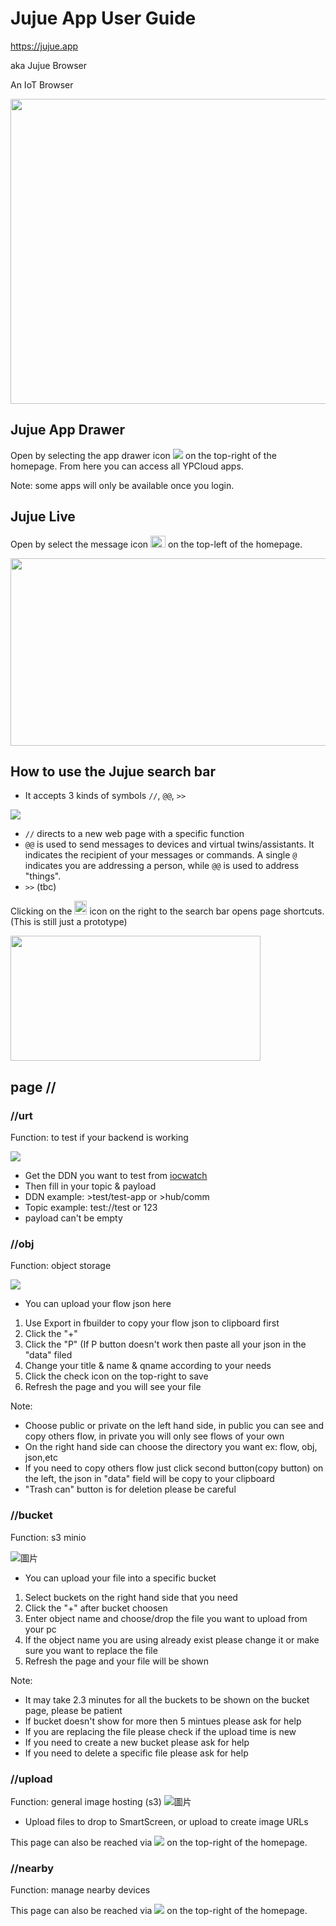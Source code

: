 # Jujue App User Guide
https://jujue.app 

aka Jujue Browser

An IoT Browser

<img src="https://i.imgur.com/IoaEtzl.png" width=870 height=488>

## Jujue App Drawer
Open by selecting the app drawer icon ![](https://i.imgur.com/N2RDrgB.png) on the top-right of the homepage.
From here you can access all YPCloud apps.

Note: some apps will only be available once you login. 

## Jujue Live
Open by select the message icon <img src="https://i.imgur.com/5rRd56T.png" width=24 height=19> on the top-left of the homepage.

<img src="https://i.imgur.com/F3AKedY.png" width=600 height=300>

## How to use the Jujue search bar
* It accepts 3 kinds of symbols `//`, `@@`, `>>`

![](https://i.imgur.com/e1xV56s.png)

* `//` directs to a new web page with a specific function
* `@@` is used to send messages to devices and virtual twins/assistants. It indicates the recipient of your messages or commands. A single `@` indicates you are addressing a person, while `@@` is used to address "things". 
* `>>` (tbc)

Clicking on the <img src="https://i.imgur.com/6K4NCnH.png" width=20 height=22> icon on the right to the search bar opens page shortcuts. <br> (This is still just a prototype)

<img src="https://i.imgur.com/WaDyA3X.png" width=400 height=200>


## page // 

### //urt 
Function: to test if your backend is working

![](https://i.imgur.com/CIHZyif.png)

* Get the DDN you want to test from [iocwatch](https://iocwatch.ypcloud.com)
* Then fill in your topic & payload 
* DDN example: >test/test-app or >hub/comm
* Topic example: test://test or 123
* payload can't be empty

### //obj
Function: object storage

![](https://i.imgur.com/F936A1K.png)

* You can upload your flow json here
1. Use Export in fbuilder to copy your flow json to clipboard first 
2. Click the "+"
3. Click the "P" (If P button doesn't work then paste all your json in the "data" filed
4. Change your title & name & qname according to your needs
5. Click the check icon on the top-right to save
6. Refresh the page and you will see your file

Note:
* Choose public or private on the left hand side, in public you can see and copy others flow, in private you will only see flows of your own
* On the right hand side can choose the directory you want ex: flow, obj, json,etc
* If you need to copy others flow just click second button(copy button) on the left, the json in "data" field will be copy to your clipboard
* "Trash can" button is for deletion please be careful

### //bucket
Function: s3 minio

![圖片](https://user-images.githubusercontent.com/77911816/174707920-23cb9a8d-85dd-41aa-9d16-93702a24c775.png)

* You can upload your file into a specific bucket

1. Select buckets on the right hand side that you need
2. Click the "+" after bucket choosen
3. Enter object name and choose/drop the file you want to upload from your pc
4. If the object name you are using already exist please change it or make sure you want to replace the file
5. Refresh the page and your file will be shown 

Note:
* It may take 2.3 minutes for all the buckets to be shown on the bucket page, please be patient
* If bucket doesn't show for more then 5 mintues please ask for help
* If you are replacing the file please check if the upload time is new
* If you need to create a new bucket please ask for help
* If you need to delete a specific file please ask for help

### //upload
Function: general image hosting (s3)
![圖片](https://user-images.githubusercontent.com/77911816/174707999-0e45a0c0-44ef-4ca4-8257-19cde2a00732.png)

* Upload files to drop to SmartScreen, or upload to create image URLs

This page can also be reached via ![](https://i.imgur.com/V6EeP2K.png) on the top-right of the homepage. 

### //nearby
Function: manage nearby devices

This page can also be reached via ![](https://i.imgur.com/EbN8y43.png) on the top-right of the homepage. 


